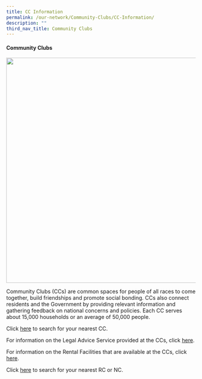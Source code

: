 ```yaml
---
title: CC Information
permalink: /our-network/Community-Clubs/CC-Information/
description: ""
third_nav_title: Community Clubs
---
```

#### Community Clubs

<img style="width:600px"  align="center" src="/images/Our%20Network/Community%20Club/MacPherson%20CC%20Photograph.jpg">

Community Clubs (CCs) are common spaces for people of all races to come together, build friendships and promote social bonding. CCs also connect residents and the Government by providing relevant information and gathering feedback on national concerns and policies. Each CC serves about 15,000 households or an average of 50,000 people.

Click [here](https://www.onepa.gov.sg/cc) to search for your nearest CC.

For information on the Legal Advice Service provided at the CCs, click [here](/our-network/Community-Clubs/Legal-Advice-Service).

For information on the Rental Facilities that are available at the CCs, click [here](/our-network/Community-Clubs/Rentals).

Click [here](https://www.onepa.gov.sg/rc) to search for your nearest RC or NC.